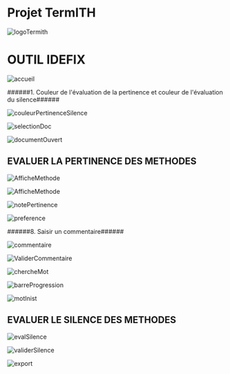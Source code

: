 
Projet TermITH
==============
![logoTermith](https://raw.githubusercontent.com/termith-anr/scripts-formats/master/Screens/jpeg/termihLogo.jpg)

OUTIL IDEFIX
============


![accueil](https://raw.githubusercontent.com/termith-anr/scripts-formats/master/Screens/png/accueil.png)

######1. Couleur de l'évaluation de la pertinence et couleur de l'évaluation du silence######

![couleurPertinenceSilence](https://raw.githubusercontent.com/termith-anr/scripts-formats/master/Screens/png/couleurPertSilence.png)

![selectionDoc](https://raw.githubusercontent.com/termith-anr/scripts-formats/master/Screens/png/selectionDoc.png)

![documentOuvert](https://raw.githubusercontent.com/termith-anr/scripts-formats/master/Screens/png/ouvertureDoc.png)

EVALUER LA PERTINENCE DES METHODES
-----------


![AfficheMethode](https://raw.githubusercontent.com/termith-anr/scripts-formats/master/Screens/png/afficheMethode.png)

![AfficheMethode](https://raw.githubusercontent.com/termith-anr/scripts-formats/master/Screens/png/afficheMethodeListe.png)

![notePertinence](https://raw.githubusercontent.com/termith-anr/scripts-formats/master/Screens/png/notePertinence.png)

![preference](https://raw.githubusercontent.com/termith-anr/scripts-formats/master/Screens/png/preference.png)

######8. Saisir un commentaire######

![commentaire](https://raw.githubusercontent.com/termith-anr/scripts-formats/master/Screens/png/commentaire.jpg)

![ValiderCommentaire](https://raw.githubusercontent.com/termith-anr/scripts-formats/master/Screens/png/validerCommentaire.png)

![chercheMot](https://raw.githubusercontent.com/termith-anr/scripts-formats/master/Screens/png/rechercheMot.png)

![barreProgression](https://raw.githubusercontent.com/termith-anr/scripts-formats/master/Screens/png/barreProgession.png)

![motInist](https://raw.githubusercontent.com/termith-anr/scripts-formats/blob/master/Screens/png/afficheMotInist.png)

EVALUER LE SILENCE DES METHODES
-----------
![evalSilence](https://raw.githubusercontent.com/termith-anr/scripts-formats/blob/master/Screens/png/evalMotInist.png)

![validerSilence](https://raw.githubusercontent.com/termith-anr/scripts-formats/master/Screens/png/ValidationSilence.png)

![export](https://raw.githubusercontent.com/termith-anr/scripts-formats/master/Screens/png/export.png)

